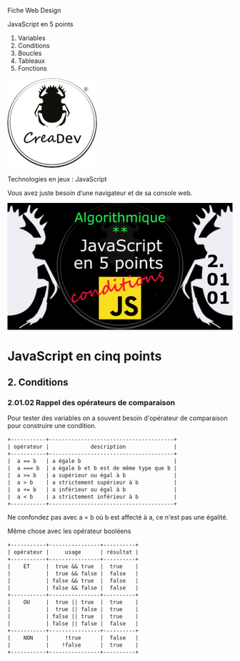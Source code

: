 Fiche Web Design

JavaScript en 5 points
1.  Variables
2.  Conditions
3.  Boucles
4.  Tableaux
5.  Fonctions

[![CreaDev](../images/logo-creadev-210207-R-200.png)](http://www.creadev.ninja/)

Technologies en jeux : JavaScript

Vous avez juste besoin d’une navigateur et de sa console web.

[![Le modulo en JavaScript](../images/JS-en-5-pts-02-01-01_operateur.png)](https://www.youtube.com/watch?v=W9KlTvff32s)

# JavaScript en cinq points
## 2. Conditions
### 2.01.02 Rappel des opérateurs de comparaison

Pour tester des variables on a souvent besoin d'opérateur de comparaison pour construire une condition. 

    +-----------+---------------------------------------+
    | opérateur |             description               |
    +-----------+---------------------------------------+
    |  a == b   | a égale b                             |
    |  a === b  | a égale b et b est de même type que b |
    |  a >= b   | a supérieur ou égal à b               |
    |  a > b    | a strictement supérieur à b           |
    |  a <= b   | a inférieur ou égal à b               |
    |  a < b    | a strictement inférieur à b           |
    +-----------+---------------------------------------+

Ne confondez pas avec a = b où b est affecté à a, ce n'est pas une égalité. 

Même chose avec les opérateur booléens

    +-----------+----------------+----------+
    | opérateur |     usage      | résultat |
    +-----------+----------------+----------+
    |    ET     |  true && true  |  true    |
    |           |  true && false |  false   |
    |           | false && true  |  false   |
    |           | false && false |  false   |
    +-----------+----------------+----------+
    |    OU     |  true || true  |  true    |
    |           |  true || false |  true    |
    |           | false || true  |  true    |
    |           | false || false |  false   |
    +-----------+----------------+----------+
    |    NON    |     !true      |  false   |
    |           |    !false      |  true    |
    +-----------+----------------+----------+

